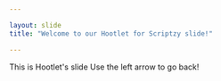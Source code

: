 ```yaml
---

layout: slide
title: "Welcome to our Hootlet for Scriptzy slide!"

---
```


This is Hootlet's slide
Use the left arrow to go back!